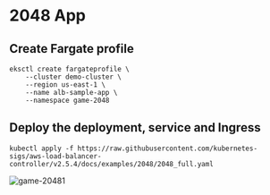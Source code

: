 # 2048 App

## Create Fargate profile

```
eksctl create fargateprofile \
    --cluster demo-cluster \
    --region us-east-1 \
    --name alb-sample-app \
    --namespace game-2048
```

## Deploy the deployment, service and Ingress

```
kubectl apply -f https://raw.githubusercontent.com/kubernetes-sigs/aws-load-balancer-controller/v2.5.4/docs/examples/2048/2048_full.yaml
```



![game-20481](https://github.com/PawarSavitha/Kubernetes-2048-App/assets/114134446/c342e8ac-ea40-410d-8691-a9a5f6556474)


